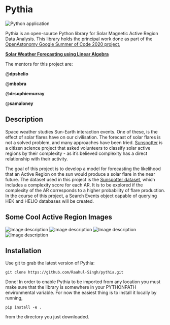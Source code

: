 Pythia
======
![Python application](https://github.com/Raahul-Singh/pythia/workflows/Python%20application/badge.svg)

Pythia is an open-source Python library for Solar Magnetic Active Region Data Analysis.
This library holds the principal work done as part of the [OpenAstonomy Google Summer of Code 2020 project](https://summerofcode.withgoogle.com/projects/#5503197600284672),

[**Solar Weather Forecasting using Linear Algebra**](https://openastronomy.org/gsoc/gsoc2020/#/projects?project=space_weather_forecasting_using_linear_algebra)

The mentors for this project are:

@**dpshelio**

@**mbobra**

@**drsophiemurray**

@**samaloney**

Description
-----------
Space weather studies Sun-Earth interaction events. One of these, is the effect of solar flares have on our civilisation. The forecast of solar flares is not a solved problem, and many approaches have been tried. [Sunspotter](https://www.sunspotter.org/) is a citizen science project that asked volunteers to classify solar active regions by their complexity - as it’s believed complexity has a direct relationship with their activity.

The goal of this project is to develop a model for forecasting the likelihood that an Active Region on the sun would produce a solar flare in the near future. The dataset used in this project is the [Sunspotter dataset](https://zenodo.org/record/1478972#.XrUPH_HhU5l), which includes a complexity score for each AR. It is to be explored if the complexity of the AR corresponds to a higher probability of flare production. In the course of this project, a Search Events object capable of querying HEK and HELIO databases will be created.

Some Cool Active Region Images
------------------------------
![Image description](data/AR/5397a56aa57caf04c6000001.jpg)
![Image description](data/AR/5397a56ba57caf04c6000009.jpg)
![Image description](data/AR/5397a56ba57caf04c6000013.jpg)
![Image description](data/AR/5397b77ea57caf04c6066e07.jpg)

Installation
------------

Use git to grab the latest version of Pythia:

    git clone https://github.com/Raahul-Singh/pythia.git

Done! In order to enable Pythia to be imported from any location you must make
sure that the library is somewhere in your PYTHONPATH environmental variable.
For now the easiest thing is to install it locally by running,
```
pip install -e .
```
from the directory you just
downloaded.
